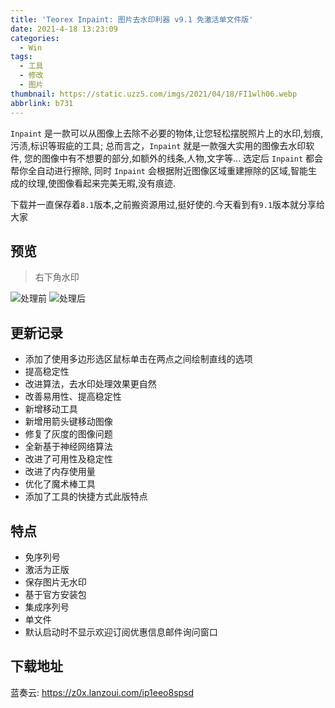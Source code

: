 ```yaml
---
title: 'Teorex Inpaint: 图片去水印利器 v9.1 免激活单文件版'
date: 2021-4-18 13:23:09
categories:
  - Win
tags:
  - 工具
  - 修改
  - 图片
thumbnail: https://static.uzz5.com/imgs/2021/04/18/FI1wlh06.webp
abbrlink: b731
---
```


`Inpaint` 是一款可以从图像上去除不必要的物体,让您轻松摆脱照片上的水印,划痕,污渍,标识等瑕疵的工具;
总而言之，`Inpaint` 就是一款强大实用的图像去水印软件, 您的图像中有不想要的部分,如额外的线条,人物,文字等... 
选定后 `Inpaint` 都会帮你全自动进行擦除, 同时 `Inpaint` 会根据附近图像区域重建擦除的区域,智能生成的纹理,使图像看起来完美无暇,没有痕迹.

<!--more-->

下载并一直保存着`8.1`版本,之前搬资源用过,挺好使的.今天看到有`9.1`版本就分享给大家

## 预览

> 右下角水印

![处理前](https://static.uzz5.com/imgs/2021/04/18/yMfAGe92.webp)
![处理后](https://static.uzz5.com/imgs/2021/04/18/0BQ0R1UH.webp)

## 更新记录

* 添加了使用多边形选区鼠标单击在两点之间绘制直线的选项
* 提高稳定性
* 改进算法，去水印处理效果更自然
* 改善易用性、提高稳定性
* 新增移动工具
* 新增用箭头键移动图像
* 修复了灰度的图像问题
* 全新基于神经网络算法
* 改进了可用性及稳定性
* 改进了内存使用量
* 优化了魔术棒工具
* 添加了工具的快捷方式此版特点

## 特点

* 免序列号
* 激活为正版
* 保存图片无水印
* 基于官方安装包
* 集成序列号
* 单文件
* 默认启动时不显示欢迎订阅优惠信息邮件询问窗口

## 下载地址

蓝奏云: https://z0x.lanzoui.com/ip1eeo8spsd